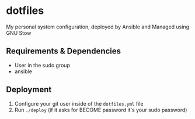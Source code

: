 # dotfiles
My personal system configuration, deployed by Ansible and Managed using GNU Stow

## Requirements & Dependencies
* User in the sudo group
* ansible

## Deployment
1. Configure your git user inside of the `dotfiles.yml` file
2. Run `./deploy` (if it asks for BECOME password it's your sudo password)
